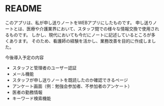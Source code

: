 # README

このアプリは、私が申し送りノートをWEBアプリにしたものです。
申し送りノートとは、医療や介護業界において、スタッフ間での様々な情報交換で使用されるものです。
しかし、現代においても今だにノートに記述しているところが多くあります。
そのため、看護師の経験を活かし、業務改善を目的に作成しました。

今後導入予定の内容
- スタッフと管理者のユーザー認証
- メール機能
- スタッフが申し送りノートを既読したのか確認できるページ
- アンケート画面（例：勉強会参加者、不参加者のアンケート）
- 医者の勤務情報
- キーワード検索機能


